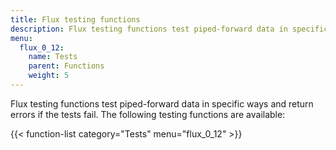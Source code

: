 ```yaml
---
title: Flux testing functions
description: Flux testing functions test piped-forward data in specific ways and return errors if the tests fail.
menu:
  flux_0_12:
    name: Tests
    parent: Functions
    weight: 5
---
```


Flux testing functions test piped-forward data in specific ways and return errors if the tests fail.
The following testing functions are available:

{{< function-list category="Tests" menu="flux_0_12" >}}
